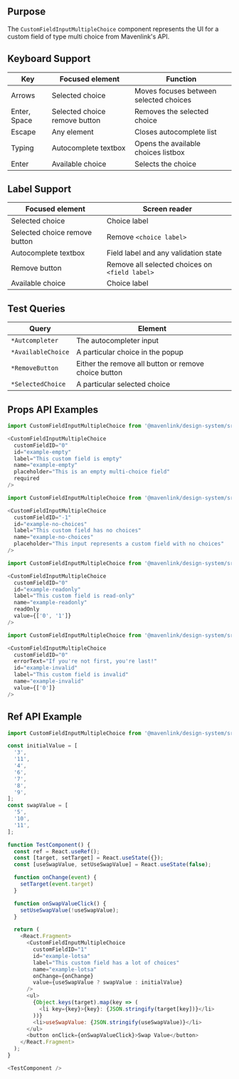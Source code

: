 ## Purpose

The `CustomFieldInputMultipleChoice` component represents the UI for a custom field of type multi choice from Mavenlink's API.

## Keyboard Support

| Key | Focused element | Function |
| --- | --------------- | -------- |
| Arrows | Selected choice | Moves focuses between selected choices |
| Enter, Space | Selected choice remove button | Removes the selected choice |
| Escape | Any element | Closes autocomplete list |
| Typing | Autocomplete textbox | Opens the available choices listbox |
| Enter | Available choice | Selects the choice |

## Label Support

| Focused element | Screen reader |
| --------------- | ------------- |
| Selected choice | Choice label |
| Selected choice remove button | Remove `<choice label>` |
| Autocomplete textbox | Field label and any validation state |
| Remove button | Remove all selected choices on `<field label>` |
| Available choice | Choice label |

## Test Queries

| Query | Element |
| ----- | -------- |
| `*Autcompleter` | The autocompleter input |
| `*AvailableChoice` | A particular choice in the popup |
| `*RemoveButton` | Either the remove all button or remove choice button |
| `*SelectedChoice` | A particular selected choice |

## Props API Examples

```js
import CustomFieldInputMultipleChoice from '@mavenlink/design-system/src/components/custom-field-input-multiple-choice/custom-field-input-multiple-choice.jsx';

<CustomFieldInputMultipleChoice
  customFieldID="0"
  id="example-empty"
  label="This custom field is empty"
  name="example-empty"
  placeholder="This is an empty multi-choice field"
  required
/>
```

```js
import CustomFieldInputMultipleChoice from '@mavenlink/design-system/src/components/custom-field-input-multiple-choice/custom-field-input-multiple-choice.jsx';

<CustomFieldInputMultipleChoice
  customFieldID="-1"
  id="example-no-choices"
  label="This custom field has no choices"
  name="example-no-choices"
  placeholder="This input represents a custom field with no choices"
/>
```

```js
import CustomFieldInputMultipleChoice from '@mavenlink/design-system/src/components/custom-field-input-multiple-choice/custom-field-input-multiple-choice.jsx';

<CustomFieldInputMultipleChoice
  customFieldID="0"
  id="example-readonly"
  label="This custom field is read-only"
  name="example-readonly"
  readOnly
  value={['0', '1']}
/>
```

```js
import CustomFieldInputMultipleChoice from '@mavenlink/design-system/src/components/custom-field-input-multiple-choice/custom-field-input-multiple-choice.jsx';

<CustomFieldInputMultipleChoice
  customFieldID="0"
  errorText="If you're not first, you're last!"
  id="example-invalid"
  label="This custom field is invalid"
  name="example-invalid"
  value={['0']}
/>
```

## Ref API Example

```js
import CustomFieldInputMultipleChoice from '@mavenlink/design-system/src/components/custom-field-input-multiple-choice/custom-field-input-multiple-choice.jsx';

const initialValue = [
  '3',
  '11',
  '4',
  '6',
  '7',
  '8',
  '9',
];
const swapValue = [
  '5',
  '10',
  '11',
];

function TestComponent() {
  const ref = React.useRef();
  const [target, setTarget] = React.useState({});
  const [useSwapValue, setUseSwapValue] = React.useState(false);

  function onChange(event) {
    setTarget(event.target)
  }

  function onSwapValueClick() {
    setUseSwapValue(!useSwapValue);
  }

  return (
    <React.Fragment>
      <CustomFieldInputMultipleChoice
        customFieldID="1"
        id="example-lotsa"
        label="This custom field has a lot of choices"
        name="example-lotsa"
        onChange={onChange}
        value={useSwapValue ? swapValue : initialValue}
      />
      <ul>
        {Object.keys(target).map(key => (
          <li key={key}>{key}: {JSON.stringify(target[key])}</li>
        ))}
        <li>useSwapValue: {JSON.stringify(useSwapValue)}</li>
      </ul>
      <button onClick={onSwapValueClick}>Swap Value</button>
    </React.Fragment>
  );
}

<TestComponent />
```
